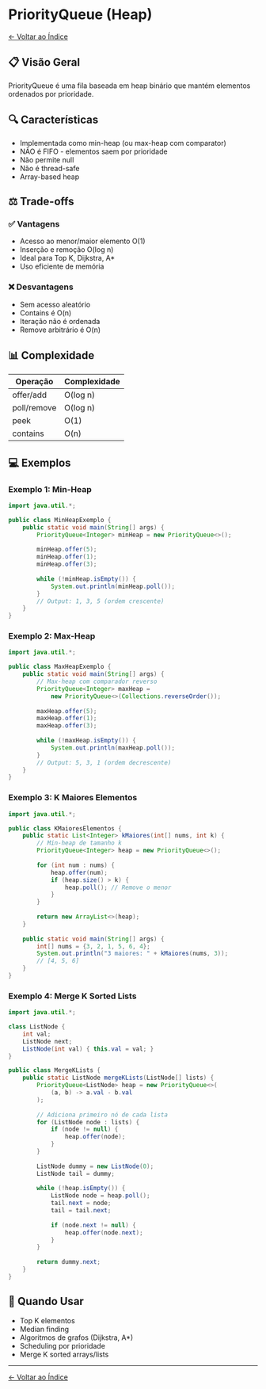 # PriorityQueue (Heap)

[← Voltar ao Índice](../README.md)

## 📋 Visão Geral

PriorityQueue é uma fila baseada em heap binário que mantém elementos ordenados por prioridade.

## 🔍 Características

- Implementada como min-heap (ou max-heap com comparator)
- NÃO é FIFO - elementos saem por prioridade
- Não permite null
- Não é thread-safe
- Array-based heap

## ⚖️ Trade-offs

### ✅ Vantagens
- Acesso ao menor/maior elemento O(1)
- Inserção e remoção O(log n)
- Ideal para Top K, Dijkstra, A*
- Uso eficiente de memória

### ❌ Desvantagens
- Sem acesso aleatório
- Contains é O(n)
- Iteração não é ordenada
- Remove arbitrário é O(n)

## 📊 Complexidade

| Operação | Complexidade |
|----------|--------------|
| offer/add | O(log n) |
| poll/remove | O(log n) |
| peek | O(1) |
| contains | O(n) |

## 💻 Exemplos

### Exemplo 1: Min-Heap

```java
import java.util.*;

public class MinHeapExemplo {
    public static void main(String[] args) {
        PriorityQueue<Integer> minHeap = new PriorityQueue<>();
        
        minHeap.offer(5);
        minHeap.offer(1);
        minHeap.offer(3);
        
        while (!minHeap.isEmpty()) {
            System.out.println(minHeap.poll());
        }
        // Output: 1, 3, 5 (ordem crescente)
    }
}
```

### Exemplo 2: Max-Heap

```java
import java.util.*;

public class MaxHeapExemplo {
    public static void main(String[] args) {
        // Max-heap com comparador reverso
        PriorityQueue<Integer> maxHeap = 
            new PriorityQueue<>(Collections.reverseOrder());
        
        maxHeap.offer(5);
        maxHeap.offer(1);
        maxHeap.offer(3);
        
        while (!maxHeap.isEmpty()) {
            System.out.println(maxHeap.poll());
        }
        // Output: 5, 3, 1 (ordem decrescente)
    }
}
```

### Exemplo 3: K Maiores Elementos

```java
import java.util.*;

public class KMaioresElementos {
    public static List<Integer> kMaiores(int[] nums, int k) {
        // Min-heap de tamanho k
        PriorityQueue<Integer> heap = new PriorityQueue<>();
        
        for (int num : nums) {
            heap.offer(num);
            if (heap.size() > k) {
                heap.poll(); // Remove o menor
            }
        }
        
        return new ArrayList<>(heap);
    }
    
    public static void main(String[] args) {
        int[] nums = {3, 2, 1, 5, 6, 4};
        System.out.println("3 maiores: " + kMaiores(nums, 3));
        // [4, 5, 6]
    }
}
```

### Exemplo 4: Merge K Sorted Lists

```java
import java.util.*;

class ListNode {
    int val;
    ListNode next;
    ListNode(int val) { this.val = val; }
}

public class MergeKLists {
    public static ListNode mergeKLists(ListNode[] lists) {
        PriorityQueue<ListNode> heap = new PriorityQueue<>(
            (a, b) -> a.val - b.val
        );
        
        // Adiciona primeiro nó de cada lista
        for (ListNode node : lists) {
            if (node != null) {
                heap.offer(node);
            }
        }
        
        ListNode dummy = new ListNode(0);
        ListNode tail = dummy;
        
        while (!heap.isEmpty()) {
            ListNode node = heap.poll();
            tail.next = node;
            tail = tail.next;
            
            if (node.next != null) {
                heap.offer(node.next);
            }
        }
        
        return dummy.next;
    }
}
```

## 🎯 Quando Usar

- Top K elementos
- Median finding
- Algoritmos de grafos (Dijkstra, A*)
- Scheduling por prioridade
- Merge K sorted arrays/lists

---

[← Voltar ao Índice](../README.md)
